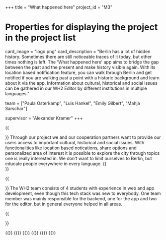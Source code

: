 +++
title = "What happened here"
project_id = "M3"

# Properties for displaying the project in the project list
card_image = "logo.png"
card_description = "Berlin has a lot of hidden history. Sometimes there are still noticeable traces of it today, but other times nothing is left. The 'What happened here' app aims to bridge the gap between the past and the present and make history visible again. With its location based notification feature, you can walk through Berlin and get notified if you are walking past a point with a historic background and learn about it via the app. Information about cultural, historical and social issues can be gathered in our WH2 Editor by different institutions in multiple languages."


team = ["Paula Osterkamp", "Luis Hankel", "Emily Gilbert", "Mahja Sarschar"]

supervisor = "Alexander Kramer"
+++


{{<section title="Our Goal">}}
Through our project we and our cooperation partners want to provide our users access to important cultural, historical and social issues. With functionalities like location based notications, share options and personalized area of interest it is possible to explore the city through topics one is really interested in. We don't want to limit ourselves to Berlin, but educate people everywhere in every language.
{{</section>}}

{{<section title="The Team">}}
The WH2 team consists of 4 students with experience in web and app development, even though this tech stack was new to everybody. One team member was mainly responsible for the backend, one for the app and two for the editor. but in general everyone helped in all areas.

{{</section >}}

{{<gallery>}}
{{<team-member image="hacker.png" name="Paula">}}
{{<team-member image="hacker.png" name="Luis">}}
{{<team-member image="hacker.png" name="Emily">}}
{{<team-member image="hacker.png" name="Mahja">}}
{{</gallery>}}

